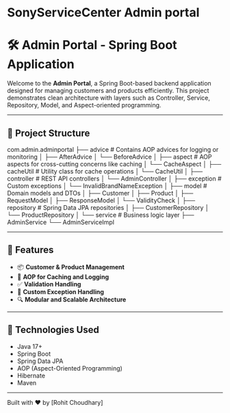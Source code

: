 # SonyServiceCenter Admin portal


# 🛠️ Admin Portal - Spring Boot Application

Welcome to the **Admin Portal**, a Spring Boot-based backend application designed for managing customers and products efficiently. This project demonstrates clean architecture with layers such as Controller, Service, Repository, Model, and Aspect-oriented programming.

---

## 📁 Project Structure
com.admin.adminportal ├── advice # Contains AOP advices for logging or monitoring │ ├── AfterAdvice │ └── BeforeAdvice │ ├── aspect # AOP aspects for cross-cutting concerns like caching │ └── CacheAspect │ ├── cacheUtil # Utility class for cache operations │ └── CacheUtil │ ├── controller # REST API controllers │ └── AdminController │ ├── exception # Custom exceptions │ └── InvalidBrandNameException │ ├── model # Domain models and DTOs │ ├── Customer │ ├── Product │ ├── RequestModel │ ├── ResponseModel │ └── ValidityCheck │ ├── repository # Spring Data JPA repositories │ ├── CustomerRepository │ └── ProductRepository │ └── service # Business logic layer ├── AdminService └── AdminServiceImpl


---

## 🔧 Features

- 📦 **Customer & Product Management**
- 🧠 **AOP for Caching and Logging**
- ✅ **Validation Handling**
- 🔁 **Custom Exception Handling**
- 🔍 **Modular and Scalable Architecture**

---

## 🧪 Technologies Used

- Java 17+
- Spring Boot
- Spring Data JPA
- AOP (Aspect-Oriented Programming)
- Hibernate
- Maven

---
Built with ❤️ by [Rohit Choudhary]

